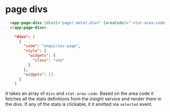 # page divs

``` html
  <app-page-divs [divs]="page?.meta?.divs" [areaCode]="'stat-area-code'" (selected)="onStatSelect($event)">
  </app-page-divs>
```

```JSON
    "divs": [
      {
        "code": "enquiries-page",
        "style": {
          "widgets": {
            "class": "one"
          }
        },
        "widgets": []
      }
    ]
```

It takes an array of `divs` and `stat-area-code`. Based on the area code it fetches all the stats definitions from the insight service and render them in the divs. If any of the stats is clickable, it it emitted via `selected` event.
